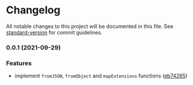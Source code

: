 # Changelog

All notable changes to this project will be documented in this file. See [standard-version](https://github.com/conventional-changelog/standard-version) for commit guidelines.

### 0.0.1 (2021-09-29)


### Features

* implement `fromJSON`, `fromObject` and `mapExtensions` functions ([eb74265](https://github.com/PDMLab/http-problem-details-parser/commit/eb7426511da9ad350db69c1ad3ec3767a4709c2c))
